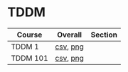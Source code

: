 # TDDM

| Course | Overall | Section |
| ------ | ------- | ------- |
| TDDM 1 | [csv](https://github.com/UCSD-Historical-Enrollment-Data/2024Spring/blob/main/overall/TDDM%201.csv), [png](https://raw.githubusercontent.com/UCSD-Historical-Enrollment-Data/2024Spring/main/plot_overall/TDDM%201.png) |  |
| TDDM 101 | [csv](https://github.com/UCSD-Historical-Enrollment-Data/2024Spring/blob/main/overall/TDDM%20101.csv), [png](https://raw.githubusercontent.com/UCSD-Historical-Enrollment-Data/2024Spring/main/plot_overall/TDDM%20101.png) |  |
